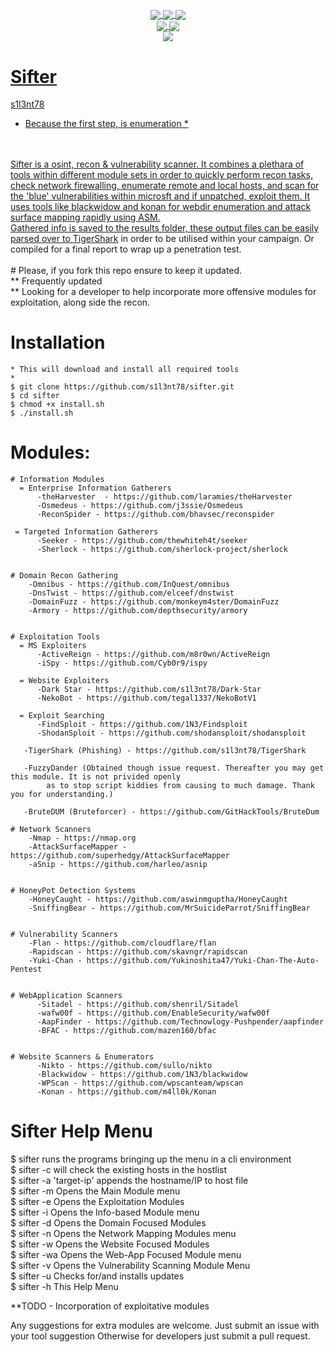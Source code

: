 <p align="center">
 <img src="https://github.com/s1l3nt78/sifter/blob/master/.vs/sifter.png" alt="" />
</p>

<p align="center">
  <a href="#"><img align="center" src="https://img.shields.io/github/issues/s1l3nt78/sifter"</a>
  <a href="#"><img align="center" src="https://img.shields.io/github/forks/s1l3nt78/sifter"</a>
  <a href="#"><img align="center" src="https://img.shields.io/github/stars/s1l3nt78/sifter"</a>
<br>
  <a href="#"><img align="center" src="https://img.shields.io/badge/Version-3.5-red"</a>
  <a href="#"><img align="center" src="https://img.shields.io/badge/Build-Ame7hys7-yellowgreen"</a>
<br>
	 <a href="#"><img align="center" src="https://img.shields.io/badge/Author-s1l3nt78-yellowgreen"</a>
</p>

# Sifter
s1l3nt78
<br>
* Because the first step, is enumeration *
<br>
<br>
Sifter is a osint, recon & vulnerability scanner. It combines a plethara of tools within different module sets in order to quickly perform recon tasks, check network firewalling, enumerate remote and local hosts, and scan for the 'blue' vulnerabilities within microsft and if unpatched, exploit them.  It uses tools like blackwidow and konan for webdir enumeration and attack surface mapping rapidly using ASM.
<br>
Gathered info is saved to the results folder, these output files can be easily parsed over to <a href="https://github.com/s1l3nt78/TigerShark">TigerShark</a> in order to be utilised within your campaign. Or compiled for a final report to wrap up a penetration test.
<br>
<br>
# Please, if you fork this repo ensure to keep it updated.
<br>
	** Frequently updated
	<br>
	** Looking for a developer to help incorporate more offensive modules for exploitation, along side the recon.
	<br>

# Installation

	* This will download and install all required tools
	*
	$ git clone https://github.com/s1l3nt78/sifter.git
	$ cd sifter
	$ chmod +x install.sh
	$ ./install.sh

# Modules:
	# Information Modules
	  = Enterprise Information Gatherers
		  -theHarvester  - https://github.com/laramies/theHarvester
		  -Osmedeus - https://github.com/j3ssie/Osmedeus
		  -ReconSpider - https://github.com/bhavsec/reconspider
	 
	 = Targeted Information Gatherers
		  -Seeker - https://github.com/thewhiteh4t/seeker
		  -Sherlock - https://github.com/sherlock-project/sherlock


	# Domain Recon Gathering
		-Omnibus - https://github.com/InQuest/omnibus
		-DnsTwist - https://github.com/elceef/dnstwist
		-DomainFuzz - https://github.com/monkeym4ster/DomainFuzz
		-Armory - https://github.com/depthsecurity/armory


	# Exploitation Tools
	  = MS Exploiters
		  -ActiveReign - https://github.com/m8r0wn/ActiveReign
		  -iSpy - https://github.com/Cyb0r9/ispy
				  
	  = Website Exploiters
		  -Dark Star - https://github.com/s1l3nt78/Dark-Star
		  -NekoBot - https://github.com/tegal1337/NekoBotV1
	  
	  = Exploit Searching
		  -FindSploit - https://github.com/1N3/Findsploit
		  -ShodanSploit - https://github.com/shodansploit/shodansploit
	  
	   -TigerShark (Phishing) - https://github.com/s1l3nt78/TigerShark
	   
	   -FuzzyDander (Obtained though issue request. Thereafter you may get this module. It is not privided openly 
	   		as to stop script kiddies from causing to much damage. Thank you for understanding.)

	   -BruteDUM (Bruteforcer) - https://github.com/GitHackTools/BruteDum 

	# Network Scanners
		-Nmap - https://nmap.org
		-AttackSurfaceMapper - https://github.com/superhedgy/AttackSurfaceMapper
		-aSnip - https://github.com/harleo/asnip


	# HoneyPot Detection Systems
		-HoneyCaught - https://github.com/aswinmguptha/HoneyCaught
		-SniffingBear - https://github.com/MrSuicideParrot/SniffingBear
		
		
	# Vulnerability Scanners
		-Flan - https://github.com/cloudflare/flan
	  	-Rapidscan - https://github.com/skavngr/rapidscan
		-Yuki-Chan - https://github.com/Yukinoshita47/Yuki-Chan-The-Auto-Pentest


	# WebApplication Scanners
		  -Sitadel - https://github.com/shenril/Sitadel
		  -wafw00f - https://github.com/EnableSecurity/wafw00f
		  -AapFinder - https://github.com/Technowlogy-Pushpender/aapfinder
		  -BFAC - https://github.com/mazen160/bfac


	# Website Scanners & Enumerators
		  -Nikto - https://github.com/sullo/nikto
		  -Blackwidow - https://github.com/1N3/blackwidow
		  -WPScan - https://github.com/wpscanteam/wpscan
		  -Konan - https://github.com/m4ll0k/Konan


# Sifter Help Menu

  $ sifter	runs the programs bringing up the menu in a cli environment
  <br>
  $ sifter	-c will check the existing hosts in the hostlist
  <br>
  $ sifter	-a 'target-ip' appends the hostname/IP to host file
  <br>
  $ sifter 	-m Opens the Main Module menu
  <br>
  $ sifter	-e Opens the Exploitation Modules
  <br>
  $ sifter	-i Opens the Info-based Module menu
  <br>
  $ sifter 	-d Opens the Domain Focused Modules
  <br>
  $ sifter 	-n Opens the Network Mapping Modules menu
  <br>
  $ sifter	-w Opens the Website Focused Modules
  <br>
  $ sifter	-wa Opens the Web-App Focused Module menu
  <br>
  $ sifter	-v Opens the Vulnerability Scanning Module Menu
  <br>
  $ sifter	-u Checks for/and installs updates
  <br>
  $ sifter	-h This Help Menu

**TODO
	- Incorporation of exploitative modules

Any suggestions for extra modules are welcome.
Just submit an issue with your tool suggestion
Otherwise for developers just submit a pull request.
